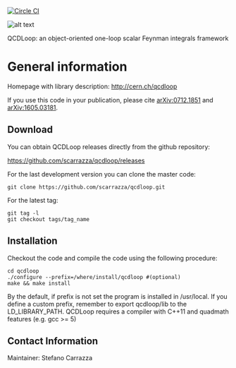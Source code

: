 [![Circle CI](https://circleci.com/gh/scarrazza/qcdloop.svg?style=svg)](https://circleci.com/gh/scarrazza/qcdloop)

![alt text](https://raw.githubusercontent.com/scarrazza/qcdloop/master/extra/logo.png "Logo QCDLoop")

QCDLoop: an object-oriented one-loop scalar Feynman integrals framework

# General information

Homepage with library description: http://cern.ch/qcdloop

If you use this code in your publication, please cite
[arXiv:0712.1851](http://arxiv.org/abs/0712.1851) and
[arXiv:1605.03181](http://arxiv.org/abs/1605.03181).
 
## Download

You can obtain QCDLoop releases directly from the github repository:

https://github.com/scarrazza/qcdloop/releases

For the last development version you can clone the master code:

```Shell
git clone https://github.com/scarrazza/qcdloop.git
```

For the latest tag:

```Shell
git tag -l
git checkout tags/tag_name
```

## Installation 

Checkout the code and compile the code using the
following procedure:

```Shell
cd qcdloop
./configure --prefix=/where/install/qcdloop #(optional)
make && make install
```

By the default, if prefix is not set the program is installed in
/usr/local. If you define a custom prefix, remember to export
qcdloop/lib to the LD_LIBRARY_PATH. QCDLoop requires a compiler with
C++11 and quadmath features (e.g. gcc >= 5)

## Contact Information

Maintainer: Stefano Carrazza
